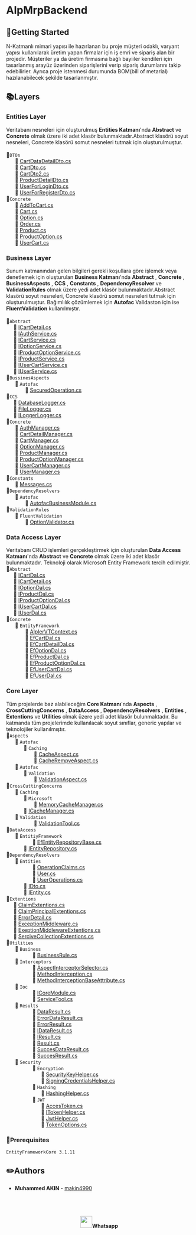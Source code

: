 # AlpMrpBackend

## :pushpin:Getting Started
N-Katmanlı mimari yapısı ile hazırlanan bu proje müşteri odaklı, varyant yapısı kullanılarak üretim yapan firmalar için iş emri ve sipariş alan bir projedir. Müşteriler ya da üretim firmasına bağlı bayiiler kendileri için tasarlanmış arayüz üzerinden siparişlerini verip sipariş durumlarını takip edebilirler. Ayrıca proje istenmesi durumunda BOM(bill of metarial) hazılanabilecek şekilde tasarlanmıştır.
## :books:Layers
### Entities Layer
Veritabanı nesneleri için oluşturulmuş **Entities Katmanı**'nda **Abstract** ve **Concrete** olmak üzere iki adet klasör bulunmaktadır.Abstract klasörü soyut nesneleri, Concrete klasörü somut nesneleri tutmak için oluşturulmuştur.  
<br>:file_folder:`DTOs`
<br>&nbsp;&nbsp;&nbsp;&nbsp;&nbsp;&nbsp;:page_facing_up: [CartDataDetailDto.cs](https://github.com/makin4990/AlpMrpBackend/blob/master/Entities/DTOs/CartDataDetailDto.cs)
<br>&nbsp;&nbsp;&nbsp;&nbsp;&nbsp;&nbsp;:page_facing_up: [CartDto.cs](https://github.com/makin4990/AlpMrpBackend/blob/master/Entities/DTOs/CartDTO.cs)
<br>&nbsp;&nbsp;&nbsp;&nbsp;&nbsp;&nbsp;:page_facing_up: [CartDto2.cs](https://github.com/makin4990/AlpMrpBackend/blob/master/Entities/DTOs/CartDto2.cs)
<br>&nbsp;&nbsp;&nbsp;&nbsp;&nbsp;&nbsp;:page_facing_up: [ProductDetailDto.cs](https://github.com/makin4990/AlpMrpBackend/blob/master/Entities/DTOs/ProductDetailDto.cs)
<br>&nbsp;&nbsp;&nbsp;&nbsp;&nbsp;&nbsp;:page_facing_up: [UserForLoginDto.cs](https://github.com/makin4990/AlpMrpBackend/blob/master/Entities/DTOs/UserForLoginDto.cs)
<br>&nbsp;&nbsp;&nbsp;&nbsp;&nbsp;&nbsp;:page_facing_up: [UserForRegisterDto.cs](https://github.com/makin4990/AlpMrpBackend/blob/master/Entities/DTOs/UserForRegisterDto.cs)
<br> :file_folder:`Concrete`
<br>&nbsp;&nbsp;&nbsp;&nbsp;&nbsp;&nbsp;:page_facing_up: [AddToCart.cs](https://github.com/makin4990/AlpMrpBackend/blob/master/Entities/Concrete/AddToCart.cs)
<br>&nbsp;&nbsp;&nbsp;&nbsp;&nbsp;&nbsp;:page_facing_up: [Cart.cs](https://github.com/makin4990/AlpMrpBackend/blob/master/Entities/Concrete/Cart.cs)
<br>&nbsp;&nbsp;&nbsp;&nbsp;&nbsp;&nbsp;:page_facing_up: [Option.cs](https://github.com/makin4990/AlpMrpBackend/blob/master/Entities/Concrete/Option.cs)
<br>&nbsp;&nbsp;&nbsp;&nbsp;&nbsp;&nbsp;:page_facing_up: [Order.cs](https://github.com/makin4990/AlpMrpBackend/blob/master/Entities/Concrete/Order.cs)
<br>&nbsp;&nbsp;&nbsp;&nbsp;&nbsp;&nbsp;:page_facing_up: [Product.cs](https://github.com/makin4990/AlpMrpBackend/blob/master/Entities/Concrete/Product.cs)
<br>&nbsp;&nbsp;&nbsp;&nbsp;&nbsp;&nbsp;:page_facing_up: [ProductOption.cs](https://github.com/makin4990/AlpMrpBackend/blob/master/Entities/Concrete/ProductOption.cs)
<br>&nbsp;&nbsp;&nbsp;&nbsp;&nbsp;&nbsp;:page_facing_up: [UserCart.cs](https://github.com/makin4990/AlpMrpBackend/blob/master/Entities/Concrete/UserCart.cs)
###  Business Layer
Sunum katmanından gelen bilgileri gerekli koşullara göre işlemek veya denetlemek için oluşturulan **Business Katmanı**'nda **Abstract** , **Concrete** , **BusinessAspects** , **CCS** , **Constants** , **DependencyResolver** ve **ValidationRules**  olmak üzere yedi adet klasör bulunmaktadır.Abstract klasörü soyut nesneleri, Concrete klasörü somut nesneleri tutmak için oluşturulmuştur. Bağımlılık çözümlemek için **Autofac** Validaston için ise **FluentValidation** kullanılmıştır.  
<br>:file_folder:`Abstract`
<br>&nbsp;&nbsp;&nbsp;&nbsp;&nbsp;:page_facing_up: [ICartDetail.cs](https://github.com/makin4990/AlpMrpBackend/blob/master/Business/Abstract/CartDetail.cs)
<br>&nbsp;&nbsp;&nbsp;&nbsp;&nbsp;:page_facing_up: [IAuthService.cs](https://github.com/makin4990/AlpMrpBackend/blob/master/Business/Abstract/IAuthService.cs)
<br>&nbsp;&nbsp;&nbsp;&nbsp;&nbsp;:page_facing_up: [ICartService.cs](https://github.com/makin4990/AlpMrpBackend/blob/master/Business/Abstract/ICartService.cs)
<br>&nbsp;&nbsp;&nbsp;&nbsp;&nbsp;:page_facing_up: [IOptionService.cs](https://github.com/makin4990/AlpMrpBackend/blob/master/Business/Abstract/IOptionService.cs)
<br>&nbsp;&nbsp;&nbsp;&nbsp;&nbsp;:page_facing_up: [IProductOptionService.cs](https://github.com/makin4990/AlpMrpBackend/blob/master/Business/Abstract/IProductOptionService.cs)
<br>&nbsp;&nbsp;&nbsp;&nbsp;&nbsp;:page_facing_up: [IProductService.cs](https://github.com/makin4990/AlpMrpBackend/blob/master/Business/Abstract/IProductService.cs)
<br>&nbsp;&nbsp;&nbsp;&nbsp;&nbsp;:page_facing_up: [IUserCartService.cs](https://github.com/makin4990/AlpMrpBackend/blob/master/Business/Abstract/IUserCartService.cs)
<br>&nbsp;&nbsp;&nbsp;&nbsp;&nbsp;:page_facing_up: [IUserService.cs](https://github.com/makin4990/AlpMrpBackend/blob/master/Business/Abstract/IUserService.cs)
<br>:file_folder:`BussinesAspects`
<br>&nbsp;&nbsp;&nbsp;&nbsp;&nbsp;&nbsp;:file_folder: `Autofac`
<br>&nbsp;&nbsp;&nbsp;&nbsp;&nbsp;&nbsp;&nbsp;&nbsp;&nbsp;&nbsp;&nbsp;&nbsp;&nbsp;:page_facing_up: [SecuredOperation.cs](https://github.com/makin4990/AlpMrpBackend/blob/master/Business/BusinessAspects/Autofac/SecuredOperation.cs)
<br>:file_folder:`CCS`
<br>&nbsp;&nbsp;&nbsp;&nbsp;&nbsp;:page_facing_up: [DatabaseLogger.cs](https://github.com/makin4990/AlpMrpBackend/blob/master/Business/CCS/DatabaseLogger.cs)
<br>&nbsp;&nbsp;&nbsp;&nbsp;&nbsp;:page_facing_up: [FileLogger.cs](https://github.com/makin4990/AlpMrpBackend/blob/master/Business/CCS/FileLogger.cs)
<br>&nbsp;&nbsp;&nbsp;&nbsp;&nbsp;:page_facing_up: [ILoggerLogger.cs](https://github.com/makin4990/AlpMrpBackend/blob/master/Business/CCS/FileLogger.cs)
<br>:file_folder:`Concrete`
<br>&nbsp;&nbsp;&nbsp;&nbsp;&nbsp;&nbsp;:page_facing_up: [AuthManager.cs](https://github.com/makin4990/AlpMrpBackend/blob/master/Business/Concrete/AuthManager.cs)<br>&nbsp;&nbsp;&nbsp;&nbsp;&nbsp;&nbsp;:page_facing_up: [CartDetailManager.cs](https://github.com/makin4990/AlpMrpBackend/blob/master/Business/Concrete/CartDetailManager.cs)
<br>&nbsp;&nbsp;&nbsp;&nbsp;&nbsp;&nbsp;:page_facing_up: [CartManager.cs](https://github.com/makin4990/AlpMrpBackend/blob/master/Business/Concrete/CartManager.cs)
<br>&nbsp;&nbsp;&nbsp;&nbsp;&nbsp;&nbsp;:page_facing_up: [OptionManager.cs](https://github.com/makin4990/AlpMrpBackend/blob/master/Business/Concrete/OptionManager.cs)
<br>&nbsp;&nbsp;&nbsp;&nbsp;&nbsp;&nbsp;:page_facing_up: [ProductManager.cs](https://github.com/makin4990/AlpMrpBackend/blob/master/Business/Concrete/ProductOptionManager.cs)
<br>&nbsp;&nbsp;&nbsp;&nbsp;&nbsp;&nbsp;:page_facing_up: [ProductOptionManager.cs](https://github.com/makin4990/AlpMrpBackend/blob/master/Business/Concrete/ProductOptionManager.cs)
<br>&nbsp;&nbsp;&nbsp;&nbsp;&nbsp;&nbsp;:page_facing_up: [UserCartManager.cs](https://github.com/makin4990/AlpMrpBackend/blob/master/Business/Concrete/UserCartManager.cs)
<br>&nbsp;&nbsp;&nbsp;&nbsp;&nbsp;&nbsp;:page_facing_up: [UserManager.cs](https://github.com/makin4990/AlpMrpBackend/blob/master/Business/Concrete/UserManager.cs)
<br>:file_folder:`Constants`
<br>&nbsp;&nbsp;&nbsp;&nbsp;&nbsp;&nbsp;:page_facing_up: [Messages.cs](https://github.com/makin4990/AlpMrpBackend/blob/master/Business/Constants/Messages.cs)
<br>:file_folder:`DependencyResolvers`
<br>&nbsp;&nbsp;&nbsp;&nbsp;&nbsp;&nbsp;:file_folder: `Autofac`
<br>&nbsp;&nbsp;&nbsp;&nbsp;&nbsp;&nbsp;&nbsp;&nbsp;&nbsp;&nbsp;&nbsp;&nbsp;&nbsp;:page_facing_up: [AutofacBusinessModule.cs](https://github.com/makin4990/AlpMrpBackend/blob/master/Business/DependencyResolvers/Autofac/AutofacBusinessModule.cs)
<br>:file_folder:`ValidationRules`
<br>&nbsp;&nbsp;&nbsp;&nbsp;&nbsp;&nbsp;:file_folder: `FluentValidation`
<br>&nbsp;&nbsp;&nbsp;&nbsp;&nbsp;&nbsp;&nbsp;&nbsp;&nbsp;&nbsp;&nbsp;&nbsp;&nbsp;:page_facing_up: [OptionValidator.cs](https://github.com/makin4990/AlpMrpBackend/blob/master/Business/ValidationRules/FluentValidation/OptionValidator.cs)
###  Data Access Layer
Veritabanı CRUD işlemleri gerçekleştirmek için oluşturulan **Data Access Katmanı**'nda **Abstract** ve **Concrete** olmak üzere iki adet klasör bulunmaktadır. Teknoloji olarak Microsoft Entity Framework tercih edilmiştir.
<br>:file_folder:`Abstract`
<br>&nbsp;&nbsp;&nbsp;&nbsp;&nbsp;:page_facing_up: [ICartDal.cs](https://github.com/makin4990/AlpMrpBackend/blob/master/DataAccess/Abstract/ICartDal.cs)
<br>&nbsp;&nbsp;&nbsp;&nbsp;&nbsp;:page_facing_up: [ICartDetail.cs](https://github.com/makin4990/AlpMrpBackend/blob/master/DataAccess/Abstract/ICartDetailDal.cs)
<br>&nbsp;&nbsp;&nbsp;&nbsp;&nbsp;:page_facing_up: [IOptionDal.cs](https://github.com/makin4990/AlpMrpBackend/blob/master/DataAccess/Abstract/IOptionDal.cs)
<br>&nbsp;&nbsp;&nbsp;&nbsp;&nbsp;:page_facing_up: [IProductDal.cs](https://github.com/makin4990/AlpMrpBackend/blob/master/DataAccess/Abstract/IProductDal.cs)<br>&nbsp;&nbsp;&nbsp;&nbsp;&nbsp;:page_facing_up: [IProductOptionDal.cs](https://github.com/makin4990/AlpMrpBackend/blob/master/DataAccess/Abstract/IProductOptionDal.cs)
<br>&nbsp;&nbsp;&nbsp;&nbsp;&nbsp;:page_facing_up: [IUserCartDal.cs](https://github.com/makin4990/AlpMrpBackend/blob/master/DataAccess/Abstract/IUserCartDal.cs)
<br>&nbsp;&nbsp;&nbsp;&nbsp;&nbsp;:page_facing_up: [IUserDal.cs](https://github.com/makin4990/AlpMrpBackend/blob/master/DataAccess/Abstract/IUserDal.cs)
<br>:file_folder:`Concrete`
<br>&nbsp;&nbsp;&nbsp;&nbsp;&nbsp;&nbsp;:file_folder: `EntityFramework`
<br>&nbsp;&nbsp;&nbsp;&nbsp;&nbsp;&nbsp;&nbsp;&nbsp;&nbsp;&nbsp;&nbsp;&nbsp;&nbsp;:page_facing_up: [AlplerVTContext.cs](https://github.com/makin4990/AlpMrpBackend/blob/master/DataAccess/Concrete/EntityFramework/AlplerVTContext.cs)
<br>&nbsp;&nbsp;&nbsp;&nbsp;&nbsp;&nbsp;&nbsp;&nbsp;&nbsp;&nbsp;&nbsp;&nbsp;&nbsp;:page_facing_up: [EfCartDal.cs](https://github.com/makin4990/AlpMrpBackend/blob/master/DataAccess/Concrete/EntityFramework/EfCartDal.cs)
<br>&nbsp;&nbsp;&nbsp;&nbsp;&nbsp;&nbsp;&nbsp;&nbsp;&nbsp;&nbsp;&nbsp;&nbsp;&nbsp;:page_facing_up: [EfCartDetailDal.cs](https://github.com/makin4990/AlpMrpBackend/blob/master/DataAccess/Concrete/EntityFramework/EfCartDetailDal.cs)
<br>&nbsp;&nbsp;&nbsp;&nbsp;&nbsp;&nbsp;&nbsp;&nbsp;&nbsp;&nbsp;&nbsp;&nbsp;&nbsp;:page_facing_up: [EfOptionDal.cs](https://github.com/makin4990/AlpMrpBackend/blob/master/DataAccess/Concrete/EntityFramework/EfOptionDal.cs)
<br>&nbsp;&nbsp;&nbsp;&nbsp;&nbsp;&nbsp;&nbsp;&nbsp;&nbsp;&nbsp;&nbsp;&nbsp;&nbsp;:page_facing_up: [EfProductDal.cs](https://github.com/makin4990/AlpMrpBackend/blob/master/DataAccess/Concrete/EntityFramework/EfProductDal.cs)
<br>&nbsp;&nbsp;&nbsp;&nbsp;&nbsp;&nbsp;&nbsp;&nbsp;&nbsp;&nbsp;&nbsp;&nbsp;&nbsp;:page_facing_up: [EfProductOptionDal.cs](https://github.com/makin4990/AlpMrpBackend/blob/master/DataAccess/Concrete/EntityFramework/EfProductOptionDal.cs)
<br>&nbsp;&nbsp;&nbsp;&nbsp;&nbsp;&nbsp;&nbsp;&nbsp;&nbsp;&nbsp;&nbsp;&nbsp;&nbsp;:page_facing_up: [EfUserCartDal.cs](https://github.com/makin4990/AlpMrpBackend/blob/master/DataAccess/Concrete/EntityFramework/EfUserCartDal.cs)
<br>&nbsp;&nbsp;&nbsp;&nbsp;&nbsp;&nbsp;&nbsp;&nbsp;&nbsp;&nbsp;&nbsp;&nbsp;&nbsp;:page_facing_up: [EfUserDal.cs](https://github.com/makin4990/AlpMrpBackend/blob/master/DataAccess/Concrete/EntityFramework/EfUserDal.cs)

###  Core Layer
Tüm projelerde baz alabileceğim **Core Katmanı**'nda **Aspects** ,  **CrossCuttingConcerns** , **DataAccess** , **DependencyResolvers** , **Entities** , **Extentions** ve **Utilities** olmak üzere yedi adet klasör bulunmaktadır. Bu katmanda tüm projelerimde kullanılacak soyut sınıflar, generic yapılar  ve teknolojiler kullanılmıştır.
<br>:file_folder:`Aspects`
<br>&nbsp;&nbsp;&nbsp;&nbsp;&nbsp;&nbsp;:file_folder: `Autofac`
<br>&nbsp;&nbsp;&nbsp;&nbsp;&nbsp;&nbsp;&nbsp;&nbsp;&nbsp;&nbsp;&nbsp;&nbsp;:file_folder: `Caching`
<br>&nbsp;&nbsp;&nbsp;&nbsp;&nbsp;&nbsp;&nbsp;&nbsp;&nbsp;&nbsp;&nbsp;&nbsp;&nbsp;&nbsp;&nbsp;&nbsp;&nbsp;&nbsp;&nbsp;:page_facing_up: [CacheAspect.cs](https://github.com/makin4990/AlpMrpBackend/blob/master/Core/Aspects/Autofac/Caching/CacheAspect.cs)
<br>&nbsp;&nbsp;&nbsp;&nbsp;&nbsp;&nbsp;&nbsp;&nbsp;&nbsp;&nbsp;&nbsp;&nbsp;&nbsp;&nbsp;&nbsp;&nbsp;&nbsp;&nbsp;&nbsp;:page_facing_up: [CacheRempveAspect.cs](https://github.com/makin4990/AlpMrpBackend/blob/master/Core/Aspects/Autofac/Caching/CacheRemoveAspect.cs)
<br>&nbsp;&nbsp;&nbsp;&nbsp;&nbsp;&nbsp;:file_folder: `Autofac`
<br>&nbsp;&nbsp;&nbsp;&nbsp;&nbsp;&nbsp;&nbsp;&nbsp;&nbsp;&nbsp;&nbsp;&nbsp;:file_folder: `Validation`
<br>&nbsp;&nbsp;&nbsp;&nbsp;&nbsp;&nbsp;&nbsp;&nbsp;&nbsp;&nbsp;&nbsp;&nbsp;&nbsp;&nbsp;&nbsp;&nbsp;&nbsp;&nbsp;&nbsp;:page_facing_up: [ValidationAspect.cs](https://github.com/makin4990/AlpMrpBackend/blob/master/Core/Aspects/Autofac/Validation/ValidationAspect.cs)
<br>:file_folder:`CrossCuttingConcerns`
<br>&nbsp;&nbsp;&nbsp;&nbsp;&nbsp;&nbsp;:file_folder: `Caching`
<br>&nbsp;&nbsp;&nbsp;&nbsp;&nbsp;&nbsp;&nbsp;&nbsp;&nbsp;&nbsp;&nbsp;&nbsp;:file_folder: `Microsoft`
<br>&nbsp;&nbsp;&nbsp;&nbsp;&nbsp;&nbsp;&nbsp;&nbsp;&nbsp;&nbsp;&nbsp;&nbsp;&nbsp;&nbsp;&nbsp;&nbsp;&nbsp;&nbsp;&nbsp;:page_facing_up: [MemoryCacheManager.cs](https://github.com/makin4990/AlpMrpBackend/blob/master/Core/CrossCuttingConcerns/Caching/Microsoft/MemoryCacheManager.cs)
<br>&nbsp;&nbsp;&nbsp;&nbsp;&nbsp;&nbsp;&nbsp;&nbsp;&nbsp;&nbsp;&nbsp;&nbsp;:page_facing_up: [ICacheManager.cs](https://github.com/makin4990/AlpMrpBackend/blob/master/Core/CrossCuttingConcerns/Caching/ICacheManager.cs)
<br>&nbsp;&nbsp;&nbsp;&nbsp;&nbsp;&nbsp;:file_folder: `Validation`
<br>&nbsp;&nbsp;&nbsp;&nbsp;&nbsp;&nbsp;&nbsp;&nbsp;&nbsp;&nbsp;&nbsp;&nbsp;&nbsp;&nbsp;&nbsp;&nbsp;&nbsp;&nbsp;&nbsp;:page_facing_up: [ValidationTool.cs](https://github.com/makin4990/AlpMrpBackend/blob/master/Core/CrossCuttingConcerns/Validation/ValidationTool.cs)
<br>:file_folder:`DataAccess`
<br>&nbsp;&nbsp;&nbsp;&nbsp;&nbsp;&nbsp;:file_folder: `EntitiyFramework`
<br>&nbsp;&nbsp;&nbsp;&nbsp;&nbsp;&nbsp;&nbsp;&nbsp;&nbsp;&nbsp;&nbsp;&nbsp;&nbsp;&nbsp;&nbsp;&nbsp;&nbsp;&nbsp;:page_facing_up: [EfEntityRepositoryBase.cs](https://github.com/makin4990/AlpMrpBackend/blob/master/Core/DataAccess/EntityFramework/EfEntityRepositoryBase.cs)
<br>&nbsp;&nbsp;&nbsp;&nbsp;&nbsp;&nbsp;&nbsp;&nbsp;&nbsp;&nbsp;&nbsp;&nbsp;:page_facing_up: [IEntityRepository.cs](https://github.com/makin4990/AlpMrpBackend/blob/master/Core/DataAccess/IEntityRepository.cs)
<br>:file_folder:`DependencyResolvers`
<br>&nbsp;&nbsp;&nbsp;&nbsp;&nbsp;&nbsp;:file_folder: `Entities`
<br>&nbsp;&nbsp;&nbsp;&nbsp;&nbsp;&nbsp;&nbsp;&nbsp;&nbsp;&nbsp;&nbsp;&nbsp;&nbsp;&nbsp;&nbsp;&nbsp;&nbsp;&nbsp;:page_facing_up: [OperationClaims.cs](https://github.com/makin4990/AlpMrpBackend/blob/master/Core/Entities/Concrete/OperationClaim.cs)
<br>&nbsp;&nbsp;&nbsp;&nbsp;&nbsp;&nbsp;&nbsp;&nbsp;&nbsp;&nbsp;&nbsp;&nbsp;&nbsp;&nbsp;&nbsp;&nbsp;&nbsp;&nbsp;:page_facing_up: [User.cs](https://github.com/makin4990/AlpMrpBackend/blob/master/Core/Entities/Concrete/User.cs)
<br>&nbsp;&nbsp;&nbsp;&nbsp;&nbsp;&nbsp;&nbsp;&nbsp;&nbsp;&nbsp;&nbsp;&nbsp;&nbsp;&nbsp;&nbsp;&nbsp;&nbsp;&nbsp;:page_facing_up: [UserOperations.cs](https://github.com/makin4990/AlpMrpBackend/blob/master/Core/Entities/Concrete/UserOperationClaim.cs)
<br>&nbsp;&nbsp;&nbsp;&nbsp;&nbsp;&nbsp;&nbsp;&nbsp;&nbsp;&nbsp;&nbsp;&nbsp;:page_facing_up: [IDto.cs](https://github.com/makin4990/AlpMrpBackend/blob/master/Core/Entities/IDto.cs)
<br>&nbsp;&nbsp;&nbsp;&nbsp;&nbsp;&nbsp;&nbsp;&nbsp;&nbsp;&nbsp;&nbsp;&nbsp;:page_facing_up: [IEntity.cs](https://github.com/makin4990/AlpMrpBackend/blob/master/Core/Entities/IEntity.cs)
<br>:file_folder:`Extentions`
<br>&nbsp;&nbsp;&nbsp;&nbsp;&nbsp;:page_facing_up: [ClaimExtentions.cs](https://github.com/makin4990/AlpMrpBackend/blob/master/Core/Extensions/ClaimExtensions.cs)
<br>&nbsp;&nbsp;&nbsp;&nbsp;&nbsp;:page_facing_up: [ClaimPrincipalExtentions.cs](https://github.com/makin4990/AlpMrpBackend/blob/master/Core/Extensions/ClaimsPrincipalExtensions.cs)
<br>&nbsp;&nbsp;&nbsp;&nbsp;&nbsp;:page_facing_up: [ErrorDetail.cs](https://github.com/makin4990/AlpMrpBackend/blob/master/Core/Extensions/ErrorDetails.cs)
<br>&nbsp;&nbsp;&nbsp;&nbsp;&nbsp;:page_facing_up: [ExceptionMiddleware.cs](https://github.com/makin4990/AlpMrpBackend/blob/master/Core/Extensions/ExceptionMiddleware.cs)
<br>&nbsp;&nbsp;&nbsp;&nbsp;&nbsp;:page_facing_up: [ExeptionMiddlewareExtentions.cs](https://github.com/makin4990/AlpMrpBackend/blob/master/Core/Extensions/ExceptionMiddlewareExtensions.cs)
<br>&nbsp;&nbsp;&nbsp;&nbsp;&nbsp;:page_facing_up: [SerciveCollectionExtentions.cs](https://github.com/makin4990/AlpMrpBackend/blob/master/Core/Extensions/ServiceCollectionExtensions.cs)
<br>:file_folder:`Utilities`
<br>&nbsp;&nbsp;&nbsp;&nbsp;&nbsp;&nbsp;:file_folder: `Business`
<br>&nbsp;&nbsp;&nbsp;&nbsp;&nbsp;&nbsp;&nbsp;&nbsp;&nbsp;&nbsp;&nbsp;&nbsp;&nbsp;&nbsp;&nbsp;&nbsp;&nbsp;&nbsp;:page_facing_up: [BusinessRule.cs](https://github.com/makin4990/AlpMrpBackend/blob/master/Core/Utilities/Business/BusinessRules.cs)
<br>&nbsp;&nbsp;&nbsp;&nbsp;&nbsp;&nbsp;:file_folder: `Interceptors`
<br>&nbsp;&nbsp;&nbsp;&nbsp;&nbsp;&nbsp;&nbsp;&nbsp;&nbsp;&nbsp;&nbsp;&nbsp;&nbsp;&nbsp;&nbsp;&nbsp;&nbsp;&nbsp;:page_facing_up: [AspectInterceptorSelector.cs](https://github.com/makin4990/AlpMrpBackend/blob/master/Core/Utilities/Interceptors/AspectInterceptorSelector.cs)
<br>&nbsp;&nbsp;&nbsp;&nbsp;&nbsp;&nbsp;&nbsp;&nbsp;&nbsp;&nbsp;&nbsp;&nbsp;&nbsp;&nbsp;&nbsp;&nbsp;&nbsp;&nbsp;:page_facing_up: [MethodInterception.cs](https://github.com/makin4990/AlpMrpBackend/blob/master/Core/Utilities/Interceptors/MethodInterception.cs)
<br>&nbsp;&nbsp;&nbsp;&nbsp;&nbsp;&nbsp;&nbsp;&nbsp;&nbsp;&nbsp;&nbsp;&nbsp;&nbsp;&nbsp;&nbsp;&nbsp;&nbsp;&nbsp;:page_facing_up: [MethodInterceptionBaseAttribute.cs](https://github.com/makin4990/AlpMrpBackend/blob/master/Core/Utilities/Interceptors/MethodInterceptionBaseAttribute.cs)
<br>&nbsp;&nbsp;&nbsp;&nbsp;&nbsp;&nbsp;:file_folder: `Ioc`
<br>&nbsp;&nbsp;&nbsp;&nbsp;&nbsp;&nbsp;&nbsp;&nbsp;&nbsp;&nbsp;&nbsp;&nbsp;&nbsp;&nbsp;&nbsp;&nbsp;&nbsp;&nbsp;:page_facing_up: [ICoreModule.cs](https://github.com/makin4990/AlpMrpBackend/blob/master/Core/Utilities/IoC/ICoreModule.cs)
<br>&nbsp;&nbsp;&nbsp;&nbsp;&nbsp;&nbsp;&nbsp;&nbsp;&nbsp;&nbsp;&nbsp;&nbsp;&nbsp;&nbsp;&nbsp;&nbsp;&nbsp;&nbsp;:page_facing_up: [ServiceTool.cs](https://github.com/makin4990/AlpMrpBackend/blob/master/Core/Utilities/IoC/ServiceTool.cs)
<br>&nbsp;&nbsp;&nbsp;&nbsp;&nbsp;&nbsp;:file_folder: `Results`
<br>&nbsp;&nbsp;&nbsp;&nbsp;&nbsp;&nbsp;&nbsp;&nbsp;&nbsp;&nbsp;&nbsp;&nbsp;&nbsp;&nbsp;&nbsp;&nbsp;&nbsp;&nbsp;:page_facing_up: [DataResult.cs](https://github.com/makin4990/AlpMrpBackend/blob/master/Core/Utilities/Results/DataResult.cs)
<br>&nbsp;&nbsp;&nbsp;&nbsp;&nbsp;&nbsp;&nbsp;&nbsp;&nbsp;&nbsp;&nbsp;&nbsp;&nbsp;&nbsp;&nbsp;&nbsp;&nbsp;&nbsp;:page_facing_up: [ErrorDataResult.cs](https://github.com/makin4990/AlpMrpBackend/blob/master/Core/Utilities/Results/ErrorDataResult.cs)
<br>&nbsp;&nbsp;&nbsp;&nbsp;&nbsp;&nbsp;&nbsp;&nbsp;&nbsp;&nbsp;&nbsp;&nbsp;&nbsp;&nbsp;&nbsp;&nbsp;&nbsp;&nbsp;:page_facing_up: [ErrorResult.cs](https://github.com/makin4990/AlpMrpBackend/blob/master/Core/Utilities/Results/ErrorResult.cs)
<br>&nbsp;&nbsp;&nbsp;&nbsp;&nbsp;&nbsp;&nbsp;&nbsp;&nbsp;&nbsp;&nbsp;&nbsp;&nbsp;&nbsp;&nbsp;&nbsp;&nbsp;&nbsp;:page_facing_up: [IDataResult.cs](https://github.com/makin4990/AlpMrpBackend/blob/master/Core/Utilities/Results/IDataResult.cs)
<br>&nbsp;&nbsp;&nbsp;&nbsp;&nbsp;&nbsp;&nbsp;&nbsp;&nbsp;&nbsp;&nbsp;&nbsp;&nbsp;&nbsp;&nbsp;&nbsp;&nbsp;&nbsp;:page_facing_up: [IResult.cs](https://github.com/makin4990/AlpMrpBackend/blob/master/Core/Utilities/Results/IResult.cs)
<br>&nbsp;&nbsp;&nbsp;&nbsp;&nbsp;&nbsp;&nbsp;&nbsp;&nbsp;&nbsp;&nbsp;&nbsp;&nbsp;&nbsp;&nbsp;&nbsp;&nbsp;&nbsp;:page_facing_up: [Result.cs](https://github.com/makin4990/AlpMrpBackend/blob/master/Core/Utilities/Results/Result.cs)
<br>&nbsp;&nbsp;&nbsp;&nbsp;&nbsp;&nbsp;&nbsp;&nbsp;&nbsp;&nbsp;&nbsp;&nbsp;&nbsp;&nbsp;&nbsp;&nbsp;&nbsp;&nbsp;:page_facing_up: [SuccesDataResult.cs](https://github.com/makin4990/AlpMrpBackend/blob/master/Core/Utilities/Results/SuccessDataResult.cs)
<br>&nbsp;&nbsp;&nbsp;&nbsp;&nbsp;&nbsp;&nbsp;&nbsp;&nbsp;&nbsp;&nbsp;&nbsp;&nbsp;&nbsp;&nbsp;&nbsp;&nbsp;&nbsp;:page_facing_up: [SuccesResult.cs](https://github.com/makin4990/AlpMrpBackend/blob/master/Core/Utilities/Results/SuccessResult.cs)
<br>&nbsp;&nbsp;&nbsp;&nbsp;&nbsp;&nbsp;:file_folder: `Security`
<br>&nbsp;&nbsp;&nbsp;&nbsp;&nbsp;&nbsp;&nbsp;&nbsp;&nbsp;&nbsp;&nbsp;&nbsp;&nbsp;&nbsp;&nbsp;&nbsp;&nbsp;&nbsp;:file_folder: `Encryption`
<br>&nbsp;&nbsp;&nbsp;&nbsp;&nbsp;&nbsp;&nbsp;&nbsp;&nbsp;&nbsp;&nbsp;&nbsp;&nbsp;&nbsp;&nbsp;&nbsp;&nbsp;&nbsp;&nbsp;&nbsp;&nbsp;&nbsp;&nbsp;&nbsp;:page_facing_up: [SecurityKeyHelper.cs](https://github.com/makin4990/AlpMrpBackend/blob/master/Core/Utilities/Security/Encryption/SecurityKeyHelper.cs)
<br>&nbsp;&nbsp;&nbsp;&nbsp;&nbsp;&nbsp;&nbsp;&nbsp;&nbsp;&nbsp;&nbsp;&nbsp;&nbsp;&nbsp;&nbsp;&nbsp;&nbsp;&nbsp;&nbsp;&nbsp;&nbsp;&nbsp;&nbsp;&nbsp;:page_facing_up: [SigningCredentialsHelper.cs](https://github.com/makin4990/AlpMrpBackend/blob/master/Core/Utilities/Security/Encryption/SigningCredentialsHelper.cs)
<br>&nbsp;&nbsp;&nbsp;&nbsp;&nbsp;&nbsp;&nbsp;&nbsp;&nbsp;&nbsp;&nbsp;&nbsp;&nbsp;&nbsp;&nbsp;&nbsp;&nbsp;&nbsp;:file_folder: `Hashing`
<br>&nbsp;&nbsp;&nbsp;&nbsp;&nbsp;&nbsp;&nbsp;&nbsp;&nbsp;&nbsp;&nbsp;&nbsp;&nbsp;&nbsp;&nbsp;&nbsp;&nbsp;&nbsp;&nbsp;&nbsp;&nbsp;&nbsp;&nbsp;&nbsp;:page_facing_up: [HashingHelper.cs](https://github.com/makin4990/AlpMrpBackend/blob/master/Core/Utilities/Security/Hashing/HashingHelper.cs)
<br>&nbsp;&nbsp;&nbsp;&nbsp;&nbsp;&nbsp;&nbsp;&nbsp;&nbsp;&nbsp;&nbsp;&nbsp;&nbsp;&nbsp;&nbsp;&nbsp;&nbsp;&nbsp;:file_folder: `JWT`
<br>&nbsp;&nbsp;&nbsp;&nbsp;&nbsp;&nbsp;&nbsp;&nbsp;&nbsp;&nbsp;&nbsp;&nbsp;&nbsp;&nbsp;&nbsp;&nbsp;&nbsp;&nbsp;&nbsp;&nbsp;&nbsp;&nbsp;&nbsp;&nbsp;:page_facing_up: [AccesToken.cs](https://github.com/makin4990/AlpMrpBackend/blob/master/Core/Utilities/Security/JWT/AccessToken.cs)
<br>&nbsp;&nbsp;&nbsp;&nbsp;&nbsp;&nbsp;&nbsp;&nbsp;&nbsp;&nbsp;&nbsp;&nbsp;&nbsp;&nbsp;&nbsp;&nbsp;&nbsp;&nbsp;&nbsp;&nbsp;&nbsp;&nbsp;&nbsp;&nbsp;:page_facing_up: [ITokenHelper.cs](https://github.com/makin4990/AlpMrpBackend/blob/master/Core/Utilities/Security/JWT/ITokenHelper.cs)
<br>&nbsp;&nbsp;&nbsp;&nbsp;&nbsp;&nbsp;&nbsp;&nbsp;&nbsp;&nbsp;&nbsp;&nbsp;&nbsp;&nbsp;&nbsp;&nbsp;&nbsp;&nbsp;&nbsp;&nbsp;&nbsp;&nbsp;&nbsp;&nbsp;:page_facing_up: [JwtHelper.cs](https://github.com/makin4990/AlpMrpBackend/blob/master/Core/Utilities/Security/JWT/JwtHelper.cs)
<br>&nbsp;&nbsp;&nbsp;&nbsp;&nbsp;&nbsp;&nbsp;&nbsp;&nbsp;&nbsp;&nbsp;&nbsp;&nbsp;&nbsp;&nbsp;&nbsp;&nbsp;&nbsp;&nbsp;&nbsp;&nbsp;&nbsp;&nbsp;&nbsp;:page_facing_up: [TokenOptions.cs](https://github.com/makin4990/AlpMrpBackend/blob/master/Core/Utilities/Security/JWT/TokenOptions.cs)


### :red_circle:Prerequisites
```
EntityFrameworkCore 3.1.11
```

## :pencil2:Authors
* **Muhammed AKIN** - [makin4990](https://github.com/makin4990)
<br>
<br>

<div style="text-align:center">
            <h4><img height="32" width="32" src="https://unpkg.com/simple-icons@v5/icons/whatsapp.svg" />Whatsapp</h4>
        </div>

